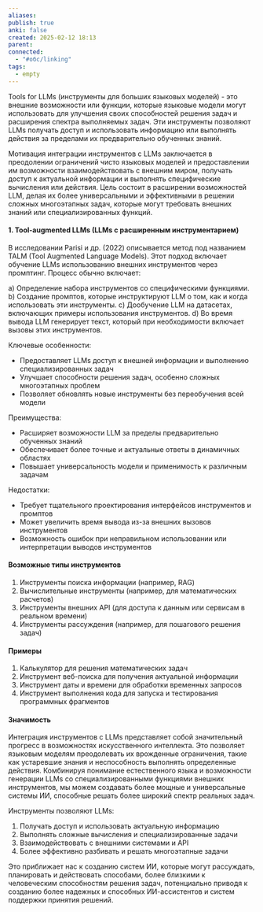 ```yaml
---
aliases: 
publish: true
anki: false
created: 2025-02-12 18:13
parent:
connected:
  - "#обс/linking"
tags:
  - empty
---
```


Tools for LLMs (инструменты для больших языковых моделей) - это внешние возможности или функции, которые языковые модели могут использовать для улучшения своих способностей решения задач и расширения спектра выполняемых задач. Эти инструменты позволяют LLMs получать доступ и использовать информацию или выполнять действия за пределами их предварительно обученных знаний.

Мотивация интеграции инструментов с LLMs заключается в преодолении ограничений чисто языковых моделей и предоставлении им возможности взаимодействовать с внешним миром, получать доступ к актуальной информации и выполнять специфические вычисления или действия. Цель состоит в расширении возможностей LLM, делая их более универсальными и эффективными в решении сложных многоэтапных задач, которые могут требовать внешних знаний или специализированных функций.

#### 1. Tool-augmented LLMs (LLMs с расширенным инструментарием)

В исследовании Parisi и др. (2022) описывается метод под названием TALM (Tool Augmented Language Models). Этот подход включает обучение LLMs использованию внешних инструментов через промптинг. Процесс обычно включает:

a) Определение набора инструментов со специфическими функциями.
b) Создание промптов, которые инструктируют LLM о том, как и когда использовать эти инструменты.
c) Дообучение LLM на датасетах, включающих примеры использования инструментов.
d) Во время вывода LLM генерирует текст, который при необходимости включает вызовы этих инструментов.

Ключевые особенности:
- Предоставляет LLMs доступ к внешней информации и выполнению специализированных задач
- Улучшает способности решения задач, особенно сложных многоэтапных проблем
- Позволяет обновлять новые инструменты без переобучения всей модели

Преимущества:
- Расширяет возможности LLM за пределы предварительно обученных знаний
- Обеспечивает более точные и актуальные ответы в динамичных областях
- Повышает универсальность модели и применимость к различным задачам

Недостатки:
- Требует тщательного проектирования интерфейсов инструментов и промптов
- Может увеличить время вывода из-за внешних вызовов инструментов
- Возможность ошибок при неправильном использовании или интерпретации выводов инструментов

#### Возможные типы инструментов
1. Инструменты поиска информации (например, RAG)
2. Вычислительные инструменты (например, для математических расчетов)
3. Инструменты внешних API (для доступа к данным или сервисам в реальном времени)
4. Инструменты рассуждения (например, для пошагового решения задач)

#### Примеры

1. Калькулятор для решения математических задач
2. Инструмент веб-поиска для получения актуальной информации
3. Инструмент даты и времени для обработки временных запросов
4. Инструмент выполнения кода для запуска и тестирования программных фрагментов

#### Значимость

Интеграция инструментов с LLMs представляет собой значительный прогресс в возможностях искусственного интеллекта. Это позволяет языковым моделям преодолевать их врожденные ограничения, такие как устаревшие знания и неспособность выполнять определенные действия. Комбинируя понимание естественного языка и возможности генерации LLMs со специализированными функциями внешних инструментов, мы можем создавать более мощные и универсальные системы ИИ, способные решать более широкий спектр реальных задач.

Инструменты позволяют LLMs:
1. Получать доступ и использовать актуальную информацию
2. Выполнять сложные вычисления и специализированные задачи
3. Взаимодействовать с внешними системами и API
4. Более эффективно разбивать и решать многоэтапные задачи

Это приближает нас к созданию систем ИИ, которые могут рассуждать, планировать и действовать способами, более близкими к человеческим способностям решения задач, потенциально приводя к созданию более надежных и способных ИИ-ассистентов и систем поддержки принятия решений.

